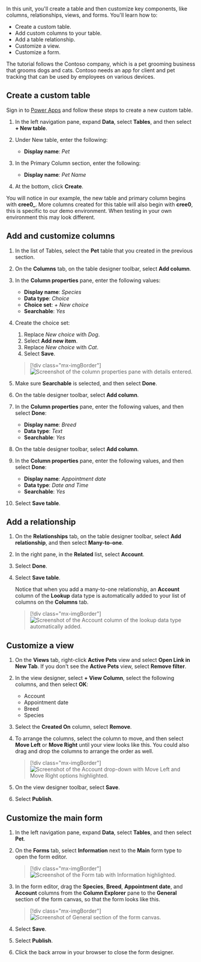 In this unit, you'll create a table and then customize key components, like columns, relationships, views, and forms. You'll learn how to:

- Create a custom table.
- Add custom columns to your table.
- Add a table relationship.
- Customize a view.
- Customize a form.

The tutorial follows the Contoso company, which is a pet grooming business that grooms dogs and cats. Contoso needs an app for client and pet tracking that can be used by employees on various devices.

## Create a custom table

Sign in to [Power Apps](https://make.powerapps.com) and follow these steps to create a new custom table.

1. In the left navigation pane, expand **Data**, select **Tables**, and then select **+ New table**.

1. Under New table, enter the following:

    - **Display name**: *Pet*

1. In the Primary Column section, enter the following:

    - **Display name**: *Pet Name*

1. At the bottom, click **Create**.

You will notice in our example, the new table and primary column begins with **cree0_**. More columns created for this table will also begin with **cree0**, this is specific to our demo environment. When testing in your own environment this may look different.

## Add and customize columns

1. In the list of Tables, select the **Pet** table that you created in the previous section.
1. On the **Columns** tab, on the table designer toolbar, select **Add column**.
1. In the **Column properties** pane, enter the following values:

    - **Display name**: *Species*
    - **Data type**: *Choice*
    - **Choice set**: *+ New choice*
    - **Searchable**: *Yes*

1. Create the choice set:

    1. Replace *New choice* with *Dog*.
    1. Select **Add new item**.
    1. Replace *New choice* with *Cat*.
    1. Select **Save**.

    > [!div class="mx-imgBorder"]
    > ![Screenshot of the column properties pane with details entered.](../media/updated-optionset-add-items.png)

1. Make sure **Searchable** is selected, and then select **Done**.
1. On the table designer toolbar, select **Add column**.
1. In the **Column properties** pane, enter the following values, and then select **Done**:

    - **Display name**: *Breed*
    - **Data type**: *Text*
    - **Searchable**: *Yes*

1. On the table designer toolbar, select **Add column**.
1. In the **Column properties** pane, enter the following values, and then select **Done**:

    - **Display name**: *Appointment date*
    - **Data type**: *Date and Time*
    - **Searchable**: *Yes*

1. Select **Save table**.

## Add a relationship

1. On the **Relationships** tab, on the table designer toolbar, select **Add relationship**, and then select **Many-to-one**.
1. In the right pane, in the **Related** list, select **Account**.
1. Select **Done**.
1. Select **Save table**.

    Notice that when you add a many-to-one relationship, an **Account** column of the **Lookup** data type is automatically added to your list of columns on the **Columns** tab.

    > [!div class="mx-imgBorder"]
    > ![Screenshot of the Account column of the lookup data type automatically added.](../media/updated-account-lookup-field.png)

## Customize a view

1. On the **Views** tab, right-click **Active Pets** view and select **Open Link in New Tab**. If you don't see the **Active Pets** view, select **Remove filter**.
1. In the view designer, select **+ View Column**, select the following columns, and then select **OK**:

    - Account
    - Appointment date
    - Breed
    - Species

1. Select the **Created On** column, select **Remove**.
1. To arrange the columns, select the column to move, and then select **Move Left** or **Move Right** until your view looks like this. You could also drag and drop the columns to arrange the order as well.

    > [!div class="mx-imgBorder"]
    > ![Screenshot of the Account drop-down with Move Left and Move Right options highlighted.](../media/updated-active-pets-view.png)

1. On the view designer toolbar, select **Save**.
1. Select **Publish**.

## Customize the main form

1. In the left navigation pane, expand **Data**, select **Tables**, and then select **Pet**.
1. On the **Forms** tab, select **Information** next to the **Main** form type to open the form editor.

    > [!div class="mx-imgBorder"]
    > ![Screenshot of the Form tab with Information highlighted.](../media/updated-main-form-edit.png)

1. In the form editor, drag the **Species**, **Breed**, **Appointment date**, and **Account** columns from the **Column Explorer** pane to the **General** section of the form canvas, so that the form looks like this.

    > [!div class="mx-imgBorder"]
    > ![Screenshot of General section of the form canvas.](../media/updated-main-form-edit2.png)

1. Select **Save**.
1. Select **Publish**.
1. Click the back arrow in your browser to close the form designer.
